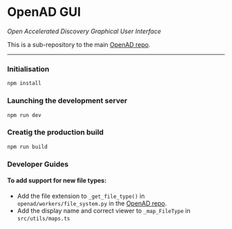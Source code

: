 # OpenAD GUI

_Open Accelerated Discovery Graphical User Interface_

This is a sub-repository to the main [OpenAD repo].

---

### Initialisation

    npm install

### Launching the development server

    npm run dev

### Creatig the production build

    npm run build

### Developer Guides

#### To add support for new file types:

-   Add the file extension to `_get_file_type()` in `openad/workers/file_system.py` in the [OpenAD repo].
-   Add the display name and correct viewer to `_map_FileType` in `src/utils/maps.ts`

[OpenAD repo]: https://github.com/acceleratedscience/open-ad-toolkit

